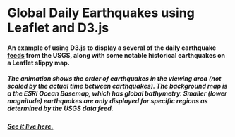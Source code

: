 # Global Daily Earthquakes using Leaflet and D3.js
#### An example of using D3.js to display a several of the daily earthquake [feeds](https://earthquake.usgs.gov/earthquakes/feed/v1.0/geojson.php) from the USGS, along with some notable historical earthquakes on a Leaflet slippy map.

##### The animation shows the order of earthquakes in the viewing area (not scaled by the actual time between earthquakes).  The background map is a the ESRI Ocean Basemap, which has global bathymetry.  Smaller (lower magnitude) earthquakes are only displayed for specific regions as determined by the USGS data feed.

##### [See it live here.](https://ryshackleton.github.io/global_daily_earthquakes_d3_leaflet/)
